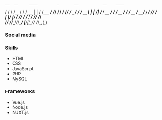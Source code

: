     __  __     ____         _       __           __    ____
   / / / /__  / / /___     | |     / /___  _____/ /___/ / /
  / /_/ / _ \/ / / __ \    | | /| / / __ \/ ___/ / __  / / 
 / __  /  __/ / / /_/ /    | |/ |/ / /_/ / /  / / /_/ /_/  
/_/ /_/\___/_/_/\____/     |__/|__/\____/_/  /_/\__,_(_)   
                                                           

### Social media

### Skills
- HTML
- CSS
- JavaScript
- PHP
- MySQL

### Frameworks
- Vue.js
- Node.js
- NUXT.js

### 